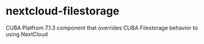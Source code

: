 # nextcloud-filestorage
CUBA Platfrom 7.1.3 component that overrides CUBA Filestorage behavior to using NextCloud
